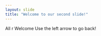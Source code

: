 ```yaml
---
layout: slide
title: "Welcome to our second slide!"
---
```

All r Welcome
Use the left arrow to go back!
